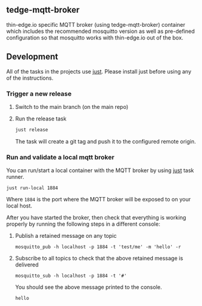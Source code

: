 ## tedge-mqtt-broker

thin-edge.io specific MQTT broker (using tedge-mqtt-broker) container which includes the recommended mosquitto version as well as pre-defined configuration so that mosquitto works with thin-edge.io out of the box.

## Development

All of the tasks in the projects use [just](https://github.com/casey/just). Please install just before using any of the instructions.

### Trigger a new release

1. Switch to the main branch (on the main repo)

2. Run the release task

    ```sh
    just release
    ```

    The task will create a git tag and push it to the configured remote origin.

### Run and validate a local mqtt broker

You can run/start a local container with the MQTT broker by using [just](https://github.com/casey/just) task runner.

```
just run-local 1884
```

Where `1884` is the port where the MQTT broker will be exposed to on your local host.

After you have started the broker, then check that everything is working properly by running the following steps in a different console:

1. Publish a retained message on any topic

    ```
    mosquitto_pub -h localhost -p 1884 -t 'test/me' -m 'hello' -r
    ```

2. Subscribe to all topics to check that the above retained message is delivered

    ```
    mosquitto_sub -h localhost -p 1884 -t '#'
    ```

    You should see the above message printed to the console.

    ```
    hello
    ```
